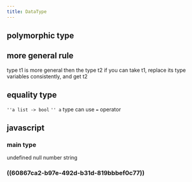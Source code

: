 ```yaml
---
title: DataType
---
```


## polymorphic type
## more general rule
type t1 is more general then the type t2 
if you can take t1, replace its type variables consistently, and get t2
## equality type
`''a list -> bool`
`'' a` type can use `=` operator
## javascript
### main type
undefined
null
number
string
### ((60867ca2-b97e-492d-b31d-819bbbef0c77))
